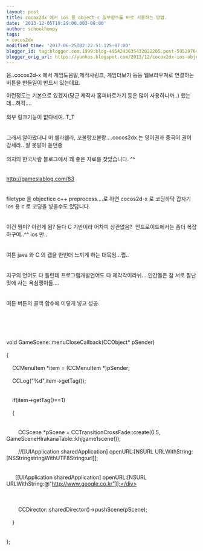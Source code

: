 ```yaml
---
layout: post
title: cocox2dx 에서 ios 용 object-c 일부함수를 바로 사용하는 방법.
date: '2013-12-05T19:29:00.003-08:00'
author: schoolhompy
tags:
- cocos2dx
modified_time: '2017-06-25T02:22:51.125-07:00'
blogger_id: tag:blogger.com,1999:blog-4954243635432022205.post-5952076411251782131
blogger_orig_url: https://yunhos.blogspot.com/2013/12/cocox2dx-ios-object-c_5.html
---
```


음..cocox2d-x 에서 게임도움말,제작사링크, 게임더보기 등등 웹브라우져로 연결하는 버튼을 만들일이 반드시 있는데요.<br/><div>이런정도는 기본으로 있겠지(당근 제작사 홈피바로가기 등은 많이 사용하니까..) 했는데...허걱....</div><br/><div>외부 링크기능이 없다네여..T_T</div><br/><div></div><br/><div>그래서 알아봤더니 머 쉘라쉘라, 꼬불랑꼬불랑....cocos2dx 는 영어권과 중국어 권이 강세라.. 잘 못알아 듣던중</div><br/><div>의지의 한국사람 블로그에서 꽤 좋은 자료를 찾았습니다. ^^</div><br/><div></div><br/><div><a href="http://gameslablog.com/83" target="_blank">http://gameslablog.com/83</a></div><br/><div></div><br/><div>filetype 을 objectice c++ preprocess....로 하면 cocos2d-x 로 코딩하닥 갑자기 ios 용 c 로 코딩을 넣을수도 있답니다.</div><br/><div></div><br/><div>이건 뭥미? 이런게 됨? 둘다 C 기반이라 어차피 상관없음?  안드로이드에서는 좀더 복잡하구여..^^ ios 만..</div><br/><div></div><br/><div>여튼 java 와 C 의 갭을 한번더 느끼게 하는 대목임...쩝..</div><br/><div></div><br/><div>지구의 언어도 다 틀린데 프로그램개발언어도 다 제각각이라뉘....인간들은 참 서로 잘난맛에 사는 욕심쟁이들....</div><br/><div></div><br/><div>여튼 버튼의 콜백 함수에 이렇게 넣고 성공.</div><br/><div></div><br/><div></div><br/><div><br/><div></div><br/><div>void GameScene::menuCloseCallback(CCObject* pSender)</div><br/><div>{</div><br/><div>    CCMenuItem *item = (CCMenuItem *)pSender;</div><br/><div>    CCLog("%d",item-&gt;getTag());</div><br/><div></div><br/><div>    if(item-&gt;getTag()==1)</div><br/><div>    {</div><br/><div></div><br/><div>        CCScene *pScene = CCTransitionCrossFade::create(0.5, GameSceneHirakanaTable::khjgame1scene());</div><br/><div>        //[[UIApplication sharedApplication] openURL:[NSURL URLWithString:[NSStringstringWithUTF8String:url]];</div><br/><div></div><br/><div>      [[UIApplication sharedApplication] openURL:[NSURL URLWithString:@"http://www.google.co.kr"]];</div><br/><div></div><br/><div></div><br/><div></div><br/><div>        CCDirector::sharedDirector()-&gt;pushScene(pScene);</div><br/><div>    }</div><br/><div></div><br/><div>};</div><br/></div>